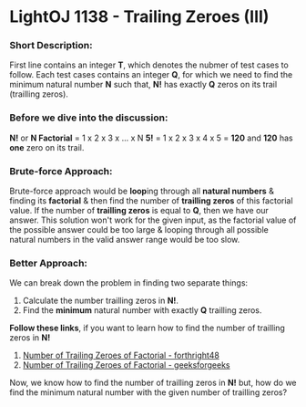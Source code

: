# LightOJ 1138 - Trailing Zeroes (III)

### Short Description:
First line contains an integer **T**, which denotes the nubmer of test cases to follow. Each test cases contains an integer **Q**, for which we need to find the minimum natural number **N** such that, **N!** has exactly **Q** zeros on its trail (trailling zeros).

### Before we dive into the discussion:
**N!** or **N Factorial** = 1 x 2 x 3 x ... x N 
**5!** = 1 x 2 x 3 x 4 x 5 = **120** and **120** has **one** zero on its trail.

### Brute-force Approach:
Brute-force approach would be **loop**ing through all **natural numbers** & finding its **factorial** & then find the number of **trailling zeros** of this factorial value. If the number of **trailling zeros** is equal to **Q**, then we have our answer.
This solution won't work for the given input, as the factorial value of the possible answer could be too large & looping through all possible natural numbers in the valid answer range would be too slow.

### Better Approach:
We can break down the problem in finding two separate things:
1. Calculate the number trailling zeros in **N!**.
2. Find the **minimum** natural number with exactly **Q** trailling zeros.

**Follow these links**, if you want to learn how to find the number of trailling zeros in **N!**
1. [Number of Trailing Zeroes of Factorial - forthright48](https://forthright48.com/number-of-trailing-zeroes-of-factorial/)
2. [Number of Trailing Zeroes of Factorial - geeksforgeeks](https://www.geeksforgeeks.org/count-trailing-zeroes-factorial-number/#:~:text=A%20simple%20method%20is%20to,till%20the%20remainder%20is%200)

Now, we know how to find the number of trailling zeros in **N!** but, how do we find the minimum natural number with the given number of trailling zeros?






